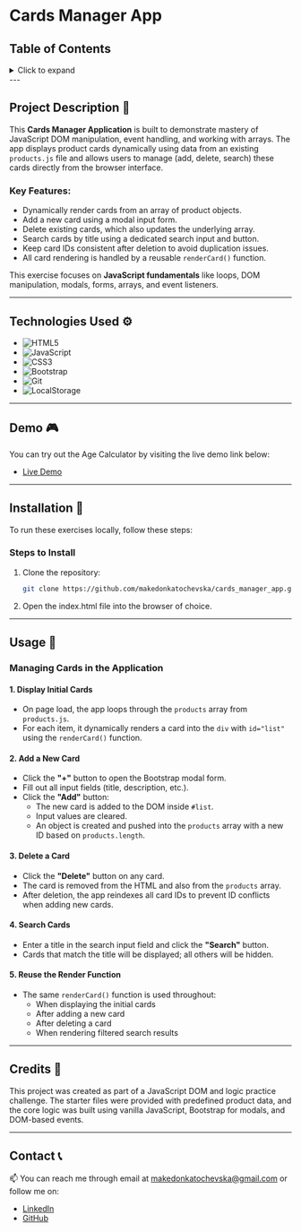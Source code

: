 # Cards Manager App

## Table of Contents

<details>
  <summary>Click to expand</summary>
  - 📜 Project Description <br>
  - ⚙️ Technologies Used <br>
  - 🎮 Demo <br>
  - 🔨 Installation <br>
  - 🚀 Usage <br>
  - 📝 Credits <br>
  - 📞 Contact <br>
</details>
---

## Project Description 📜

This **Cards Manager Application** is built to demonstrate mastery of JavaScript DOM manipulation, event handling, and working with arrays. The app displays product cards dynamically using data from an existing `products.js` file and allows users to manage (add, delete, search) these cards directly from the browser interface.

### Key Features:

- Dynamically render cards from an array of product objects.
- Add a new card using a modal input form.
- Delete existing cards, which also updates the underlying array.
- Search cards by title using a dedicated search input and button.
- Keep card IDs consistent after deletion to avoid duplication issues.
- All card rendering is handled by a reusable `renderCard()` function.

This exercise focuses on **JavaScript fundamentals** like loops, DOM manipulation, modals, forms, arrays, and event listeners.

---

## Technologies Used ⚙️

- ![HTML5](https://img.shields.io/badge/HTML5-E34F26?style=flat-square&logo=html5&logoColor=white)
- ![JavaScript](https://img.shields.io/badge/JavaScript-F7DF1E?style=flat-square&logo=javascript&logoColor=black)
- ![CSS3](https://img.shields.io/badge/CSS3-1572B6?style=flat-square&logo=css3&logoColor=white)
- ![Bootstrap](https://img.shields.io/badge/Bootstrap-563D7C?style=flat-square&logo=bootstrap&logoColor=white)
- ![Git](https://img.shields.io/badge/Git-F05032?style=flat-square&logo=git&logoColor=white)
- ![LocalStorage](https://img.shields.io/badge/LocalStorage-323330?style=flat-square&logo=Google%20Chrome&logoColor=white)

---

## Demo 🎮

You can try out the Age Calculator by visiting the live demo link below:

- [Live Demo](https://cards-manager-app-makedonkat.netlify.app/)

---

## Installation 🔨

To run these exercises locally, follow these steps:

### Steps to Install

1. Clone the repository:
   ```bash
   git clone https://github.com/makedonkatochevska/cards_manager_app.git .
   ```
2. Open the index.html file into the browser of choice.

---

## Usage 🚀

### Managing Cards in the Application

#### 1. Display Initial Cards

- On page load, the app loops through the `products` array from `products.js`.
- For each item, it dynamically renders a card into the `div` with `id="list"` using the `renderCard()` function.

#### 2. Add a New Card

- Click the **"+"** button to open the Bootstrap modal form.
- Fill out all input fields (title, description, etc.).
- Click the **"Add"** button:
  - The new card is added to the DOM inside `#list`.
  - Input values are cleared.
  - An object is created and pushed into the `products` array with a new ID based on `products.length`.

#### 3. Delete a Card

- Click the **"Delete"** button on any card.
- The card is removed from the HTML and also from the `products` array.
- After deletion, the app reindexes all card IDs to prevent ID conflicts when adding new cards.

#### 4. Search Cards

- Enter a title in the search input field and click the **"Search"** button.
- Cards that match the title will be displayed; all others will be hidden.

#### 5. Reuse the Render Function

- The same `renderCard()` function is used throughout:
  - When displaying the initial cards
  - After adding a new card
  - After deleting a card
  - When rendering filtered search results

---

## Credits 📝

This project was created as part of a JavaScript DOM and logic practice challenge. The starter files were provided with predefined product data, and the core logic was built using vanilla JavaScript, Bootstrap for modals, and DOM-based events.

---

## Contact 📞

📫 You can reach me through email at [makedonkatochevska@gmail.com](mailto:makedonkatochevska@gmail.com) or follow me on:

- [LinkedIn](https://www.linkedin.com/in/makedonka-tochevska)
- [GitHub](https://github.com/makedonkatochevska)
